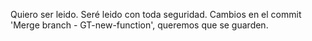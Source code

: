 Quiero ser leido.
Seré leido con toda seguridad.
Cambios en el commit 'Merge branch - GT-new-function', queremos que se guarden.

